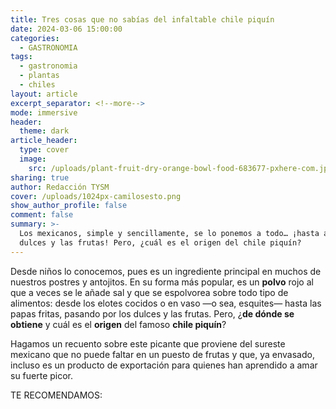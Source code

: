 ```yaml
---
title: Tres cosas que no sabías del infaltable chile piquín
date: 2024-03-06 15:00:00
categories:
  - GASTRONOMIA
tags:
  - gastronomia
  - plantas
  - chiles
layout: article
excerpt_separator: <!--more-->
mode: immersive
header:
  theme: dark
article_header:
  type: cover
  image:
    src: /uploads/plant-fruit-dry-orange-bowl-food-683677-pxhere-com.jpg
sharing: true
author: Redacción TYSM
cover: /uploads/1024px-camilosesto.png
show_author_profile: false
comment: false
summary: >-
  Los mexicanos, simple y sencillamente, se lo ponemos a todo… ¡hasta a los
  dulces y las frutas! Pero, ¿cuál es el origen del chile piquín?
---
```

Desde niños lo conocemos, pues es un ingrediente principal en muchos de nuestros postres y antojitos. En su forma más popular, es un **polvo** rojo al que a veces se le añade sal y que se espolvorea sobre todo tipo de alimentos: desde los elotes cocidos o en vaso —o sea, esquites— hasta las papas fritas, pasando por los dulces y las frutas. Pero, ¿**de dónde se obtiene** y cuál es el **origen** del famoso **chile piquín**?

Hagamos un recuento sobre este picante que proviene del sureste mexicano que no puede faltar en un puesto de frutas y que, ya envasado, incluso es un producto de exportación para quienes han aprendido a amar su fuerte picor.

TE RECOMENDAMOS: